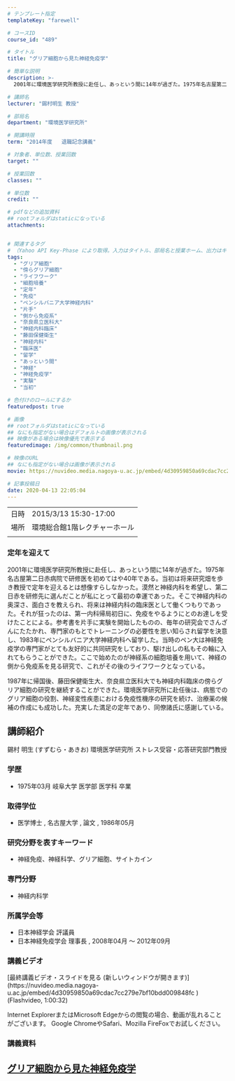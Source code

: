 ```yaml
---
# テンプレート指定
templateKey: "farewell"

# コースID
course_id: "489"

# タイトル
title: "グリア細胞から見た神経免疫学"

# 簡単な説明
description: >-
  2001年に環境医学研究所教授に赴任し、あっという間に14年が過ぎた。1975年名古屋第二日赤病院で研修医を初めてはや40年である。当初は将来研究畑を歩き教授で定年を迎えるとは想像すらしなかった。漠然と神経内科を希望し、第二日赤を研修先に選んだことが私にとって最初の幸運であった。そこで神経内科の奥深さ、面白さを教えられ、将来は神経内科の臨床医として働くつもりであった。それが狂ったのは、第一内科 ....

# 講師名
lecturer: "錫村明生 教授"

# 部局名
department: "環境医学研究所"

# 開講時限
term: "2014年度	退職記念講義"

# 対象者、単位数、授業回数
target: ""

# 授業回数
classes: ""

# 単位数
credit: ""

# pdfなどの追加資料
## rootフォルダはstaticになっている
attachments:


# 関連するタグ
# （Yahoo API Key-Phase により取得。入力はタイトル、部局名と授業ホーム、出力はキーフレーズ（tags））
tags:
  - "グリア細胞"
  - "傍らグリア細胞"
  - "ライフワーク"
  - "細胞培養"
  - "定年"
  - "免疫"
  - "ペンシルバニア大学神経内科"
  - "片手"
  - "側から免疫系"
  - "奈良県立医科大"
  - "神経内科臨床"
  - "藤田保健衛生"
  - "神経内科"
  - "臨床医"
  - "留学"
  - "あっという間"
  - "神経"
  - "神経免疫学"
  - "実験"
  - "当初"

# 色付けのロールにするか
featuredpost: true

# 画像
## rootフォルダはstaticになっている
## なにも指定がない場合はデフォルトの画像が表示される
## 映像がある場合は映像優先で表示する
featuredimage: /img/common/thumbnail.png

# 映像のURL
## なにも指定がない場合は画像が表示される
movie: https://nuvideo.media.nagoya-u.ac.jp/embed/4d30959850a69cdac7cc279e7bf10bdd009848fc

# 記事投稿日
date: 2020-04-13 22:05:04
---
```


|   |   |
|---|---|
| 日時 | 2015/3/13  15:30-17:00 |
| 場所 | 環境総合館1階レクチャーホール |
|   |   |


### 定年を迎えて

2001年に環境医学研究所教授に赴任し、あっという間に14年が過ぎた。1975年名古屋第二日赤病院で研修医を初めてはや40年である。当初は将来研究畑を歩き教授で定年を迎えるとは想像すらしなかった。漠然と神経内科を希望し、第二日赤を研修先に選んだことが私にとって最初の幸運であった。そこで神経内科の奥深さ、面白さを教えられ、将来は神経内科の臨床医として働くつもりであった。それが狂ったのは、第一内科帰局初日に、免疫をやるようにとのお達しを受けたことによる。参考書を片手に実験を開始したものの、毎年の研究会でさんざんにたたかれ、専門家のもとでトレーニングの必要性を思い知らされ留学を決意し、1983年にペンシルバニア大学神経内科へ留学した。当時のペン大は神経免疫学の専門家がとても友好的に共同研究をしており、駆け出しの私もその輪に入れてもらうことができた。ここで始めたのが神経系の細胞培養を用いて、神経の側から免疫系を見る研究で、これがその後のライフワークとなっている。

1987年に帰国後、藤田保健衛生大、奈良県立医科大でも神経内科臨床の傍らグリア細胞の研究を継続することができた。環境医学研究所に赴任後は、病態でのグリア細胞の役割、神経変性疾患における免疫性機序の研究を続け、治療薬の候補の作成にも成功した。充実した満足の定年であり、同僚諸氏に感謝している。


## 講師紹介

錫村 明生 (すずむら・あきお) 環境医学研究所 ストレス受容・応答研究部門教授

### 学歴

* 1975年03月 岐阜大学 医学部 医学科 卒業

### 取得学位

* 医学博士 , 名古屋大学 , 論文 , 1986年05月

### 研究分野を表すキーワード

* 神経免疫、神経科学、グリア細胞、サイトカイン

### 専門分野

* 神経内科学

### 所属学会等

* 日本神経学会 評議員
* 日本神経免疫学会 理事長 , 2008年04月 ～ 2012年09月


### 講義ビデオ

<!--
<a href=https://nuvideo.media.nagoya-u.ac.jp/embed/4d30959850a69cdac7cc279e7bf10bdd009848fc target="blank">最終講義ビデオ・スライドを見る (新しいウィンドウが開きます)</a>--> [最終講義ビデオ・スライドを見る (新しいウィンドウが開きます)](https://nuvideo.media.nagoya-u.ac.jp/embed/4d30959850a69cdac7cc279e7bf10bdd009848fc )(Flashvideo, 1:00:32)


Internet ExplorerまたはMicrosoft Edgeからの閲覧の場合、動画が乱れることがございます。
Google ChromeやSafari、Mozilla FireFoxでお試しください。

### 講義資料

[グリア細胞から見た神経免疫学](https://ocw.nagoya-u.jp/files/489/suzumura_akio.pdf) 
-----